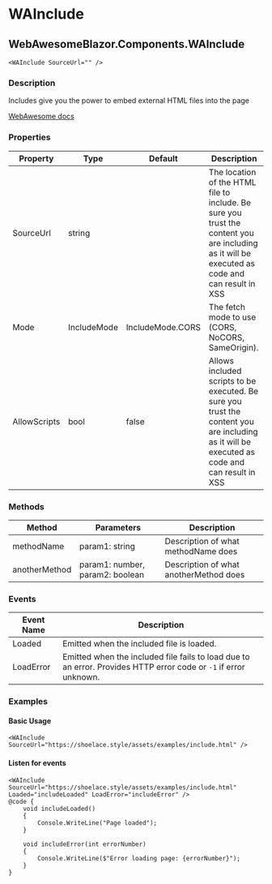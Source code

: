 ﻿# WAInclude
## WebAwesomeBlazor.Components.WAInclude

```HTML+Razor
<WAInclude SourceUrl="" />
```

### Description
Includes give you the power to embed external HTML files into the page

[WebAwesome docs](https://webawesome.com/docs/components/include/)

### Properties
| Property | Type   | Default | Description                              |
|----------|--------|---------|------------------------------------------|
| SourceUrl | string |  | The location of the HTML file to include. Be sure you trust the content you are including as it will be executed as code and can result in XSS |
| Mode | IncludeMode | IncludeMode.CORS | The fetch mode to use (CORS, NoCORS, SameOrigin). |
| AllowScripts | bool | false | Allows included scripts to be executed. Be sure you trust the content you are including as it will be executed as code and can result in XSS |


### Methods
| Method      | Parameters       | Description                              |
|-------------|------------------|------------------------------------------|
| methodName  | param1: string   | Description of what methodName does      |
| anotherMethod | param1: number, param2: boolean | Description of what anotherMethod does |

### Events
| Event Name  | Description                              |
|-------------|------------------------------------------|
| Loaded   | Emitted when the included file is loaded. |
| LoadError| Emitted when the included file fails to load due to an error. Provides HTTP error code or `-1` if error unknown. |

### Examples

#### Basic Usage
```HTML+Razor
<WAInclude SourceUrl="https://shoelace.style/assets/examples/include.html" />
```

#### Listen for events
```HTML+Razor
<WAInclude SourceUrl="https://shoelace.style/assets/examples/include.html" Loaded="includeLoaded" LoadError="includeError" />
@code {
	void includeLoaded() 
	{
		Console.WriteLine("Page loaded");
	}

	void includeError(int errorNumber)
	{
		Console.WriteLine($"Error loading page: {errorNumber}");
	}
}
```